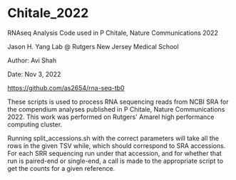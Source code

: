 # Chitale_2022
RNAseq Analysis Code used in P Chitale, Nature Communications 2022

Jason H. Yang Lab @ Rutgers New Jersey Medical School

Author: Avi Shah

Date: Nov 3, 2022

https://github.com/as2654/rna-seq-tb0 


These scripts is used to process RNA sequencing reads from NCBI SRA for the compendium analyses published in P Chitale, Nature Communications 2022. This work was performed on Rutgers' Amarel high performance computing cluster.

Running split_accessions.sh with the correct parameters will take all the rows in the given TSV while, which should correspond to SRA accessions. For each SRR sequencing run under that accession, and for whether that run is paired-end or single-end, a call is made  to the appropriate script to get the counts for a given reference.
